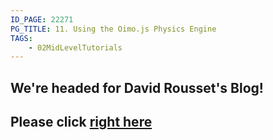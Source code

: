 ```yaml
---
ID_PAGE: 22271
PG_TITLE: 11. Using the Oimo.js Physics Engine
TAGS:
    - 02MidLevelTutorials
---
```

## We're headed for David Rousset's Blog!

## Please click [right here](http://blogs.msdn.com/b/davrous/archive/2014/11/18/understanding-collisions-amp-physics-by-building-a-cool-webgl-babylon-js-demo-with-oimo-js.aspx)

